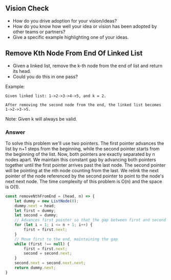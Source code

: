 ## Vision Check
* How do you drive adoption for your vision/ideas?
* How do you know how well your idea or vision has been adopted by other teams or partners?
* Give a specific example highlighting one of your ideas.

## Remove Kth Node From End Of Linked List

* Given a linked list, remove the k-th node from the end of list and return its head.
* Could you do this in one pass?

Example:

```
Given linked list: 1->2->3->4->5, and k = 2.

After removing the second node from the end, the linked list becomes 1->2->3->5.
```

Note:
Given k will always be valid.

### Answer
To solve this problem we'll use two pointers. The first pointer advances the list by n+1 steps from the beginning, while the second pointer starts from the beginning of the list. Now, both pointers are exactly separated by n nodes apart. We maintain this constant gap by advancing both pointers together until the first pointer arrives past the last node. The second pointer will be pointing at the nth node counting from the last. We relink the next pointer of the node referenced by the second pointer to point to the node's next next node.  The time complexity of this problem is O(n) and the space is O(1).

```JavaScript
const removeNthFromEnd = (head, n) => {
    let dummy = new ListNode(0);
    dummy.next = head;
    let first = dummy;
    let second = dummy;
    // Advances first pointer so that the gap between first and second is n nodes apart
    for (let i = 1; i <= n + 1; i++) {
        first = first.next;
    }
    // Move first to the end, maintaining the gap
    while (first !== null) {
        first = first.next;
        second = second.next;
    }
    second.next = second.next.next;
    return dummy.next;
}
```
